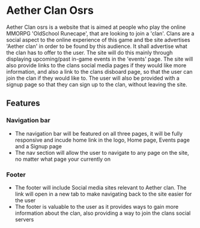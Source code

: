# Aether Clan Osrs

Aether Clan osrs is a website that is aimed at people who play the online MMORPG 'OldSchool Runecape', that are looking to join a 'clan'. Clans are a social aspect to the online experience of this game and tbe site advertises 'Aether clan' in order to be found by this audience. It shall advertise what the clan has to offer to the user. The site will do this mainly through displaying upcoming/past in-game events in the 'events' page. The site will also provide links to the clans social media pages if they would like more information, and also a link to the clans disboard page, so that the user can join the clan if they would like to. The user will also be provided with a signup page so that they can sign up to the clan, without leaving the site.

## Features

### <strong>Navigation bar</strong>

<ul>
<li>
The navigation bar will be featured on all three pages, it will be fully responsive and incude home link in the logo, Home page, Events page and a Signup page
</li>
<li>
The nav section will allow the user to navigate to any page on the site, no matter what page your currently on
</li>
</ul>

### <strong>Footer</strong>

<ul>
<li>
The footer will include Social media sites relevant to Aether clan. The link will open in a new tab to make navigating back to the site easier for the user
</li>
<li>
The footer is valuable to the user as it provides ways to gain more information about the clan, also providing a way to join the clans social servers
</li>
</ul>